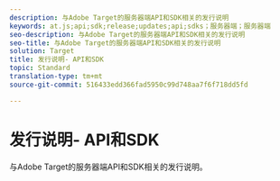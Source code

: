 ```yaml
---
description: 与Adobe Target的服务器端API和SDK相关的发行说明
keywords: at.js;api;sdk;release;updates;api;sdks；服务器端；服务器端
seo-description: 与Adobe Target的服务器端API和SDK相关的发行说明
seo-title: 与Adobe Target的服务器端API和SDK相关的发行说明
solution: Target
title: 发行说明- API和SDK
topic: Standard
translation-type: tm+mt
source-git-commit: 516433edd366fad5950c99d748aa7f6f718dd5fd

---
```



# 发行说明- API和SDK

与Adobe Target的服务器端API和SDK相关的发行说明。

